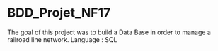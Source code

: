 # BDD_Projet_NF17
The goal of this project was to build a Data Base in order to manage a railroad line network.
Language : SQL 
